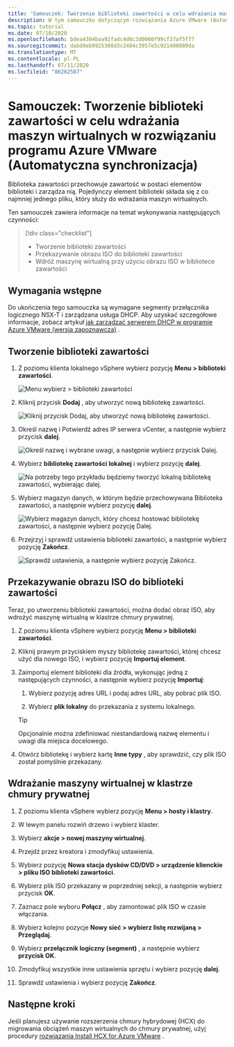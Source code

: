 ```yaml
---
title: 'Samouczek: Tworzenie biblioteki zawartości w celu wdrażania maszyn wirtualnych w rozwiązaniu programu Azure VMware (Automatyczna synchronizacja)'
description: W tym samouczku dotyczącym rozwiązania Azure VMware (Automatyczna synchronizacja) można utworzyć bibliotekę zawartości służącą do wdrażania maszyny wirtualnej w chmurze prywatnej o automatycznej synchronizacji.
ms.topic: tutorial
ms.date: 07/10/2020
ms.openlocfilehash: bdea4304baa92fadc4d6c3d0060f99cf37af5f77
ms.sourcegitcommit: dabd9eb9925308d3c2404c3957e5c921408089da
ms.translationtype: MT
ms.contentlocale: pl-PL
ms.lasthandoff: 07/11/2020
ms.locfileid: "86262507"
---
```

# <a name="tutorial-create-a-content-library-to-deploy-vms-in-azure-vmware-solution-avs"></a>Samouczek: Tworzenie biblioteki zawartości w celu wdrażania maszyn wirtualnych w rozwiązaniu programu Azure VMware (Automatyczna synchronizacja)

Biblioteka zawartości przechowuje zawartość w postaci elementów biblioteki i zarządza nią. Pojedynczy element biblioteki składa się z co najmniej jednego pliku, który służy do wdrażania maszyn wirtualnych. 
 
Ten samouczek zawiera informacje na temat wykonywania następujących czynności:
> [!div class="checklist"]
> * Tworzenie biblioteki zawartości
> * Przekazywanie obrazu ISO do biblioteki zawartości
> * Wdróż maszynę wirtualną przy użyciu obrazu ISO w bibliotece zawartości

## <a name="prerequisites"></a>Wymagania wstępne

Do ukończenia tego samouczka są wymagane segmenty przełącznika logicznego NSX-T i zarządzana usługa DHCP.  Aby uzyskać szczegółowe informacje, zobacz artykuł [jak zarządzać serwerem DHCP w programie Azure VMware (wersja zapoznawcza)](manage-dhcp.md) .

## <a name="create-a-content-library"></a>Tworzenie biblioteki zawartości

1. Z poziomu klienta lokalnego vSphere wybierz pozycję **Menu > biblioteki zawartości**.

   ![Menu wybierz > biblioteki zawartości](./media/content-library/vsphere-menu-content-libraries.png)

1. Kliknij przycisk **Dodaj** , aby utworzyć nową bibliotekę zawartości.

   ![Kliknij przycisk Dodaj, aby utworzyć nową bibliotekę zawartości.](./media/content-library/create-new-content-library.png)

1. Określ nazwę i Potwierdź adres IP serwera vCenter, a następnie wybierz przycisk **dalej**.

   ![Określ nazwę i wybrane uwagi, a następnie wybierz przycisk Dalej.](./media/content-library/new-content-library-step1.png)

1. Wybierz **bibliotekę zawartości lokalnej** i wybierz pozycję **dalej**.

   ![Na potrzeby tego przykładu będziemy tworzyć lokalną bibliotekę zawartości, wybierając dalej.](./media/content-library/new-content-library-step2.png)

1. Wybierz magazyn danych, w którym będzie przechowywana Biblioteka zawartości, a następnie wybierz pozycję **dalej**.

   ![Wybierz magazyn danych, który chcesz hostować bibliotekę zawartości, a następnie wybierz pozycję Dalej.](./media/content-library/new-content-library-step3.png)

1. Przejrzyj i sprawdź ustawienia biblioteki zawartości, a następnie wybierz pozycję **Zakończ**.

   ![Sprawdź ustawienia, a następnie wybierz pozycję Zakończ.](./media/content-library/new-content-library-step4.png)

## <a name="upload-an-iso-image-to-the-content-library"></a>Przekazywanie obrazu ISO do biblioteki zawartości

Teraz, po utworzeniu biblioteki zawartości, można dodać obraz ISO, aby wdrożyć maszynę wirtualną w klastrze chmury prywatnej. 

1. Z poziomu klienta vSphere wybierz pozycję **Menu > biblioteki zawartości**.

1. Kliknij prawym przyciskiem myszy bibliotekę zawartości, której chcesz użyć dla nowego ISO, i wybierz pozycję **Importuj element**.

1. Zaimportuj element biblioteki dla źródła, wykonując jedną z następujących czynności, a następnie wybierz pozycję **Importuj**:
   1. Wybierz pozycję adres URL i podaj adres URL, aby pobrać plik ISO.

   1. Wybierz **plik lokalny** do przekazania z systemu lokalnego.

   > [!TIP]
   > Opcjonalnie można zdefiniować niestandardową nazwę elementu i uwagi dla miejsca docelowego.

1. Otwórz bibliotekę i wybierz kartę **Inne typy** , aby sprawdzić, czy plik ISO został pomyślnie przekazany.


## <a name="deploy-a-vm-to-a-private-cloud-cluster"></a>Wdrażanie maszyny wirtualnej w klastrze chmury prywatnej

1. Z poziomu klienta vSphere wybierz pozycję **Menu > hosty i klastry**.

1. W lewym panelu rozwiń drzewo i wybierz klaster.

1. Wybierz **akcje > nowej maszyny wirtualnej**.

1. Przejdź przez kreatora i zmodyfikuj ustawienia.

1. Wybierz pozycję **Nowa stacja dysków CD/DVD > urządzenie klienckie > pliku ISO biblioteki zawartości**.

1. Wybierz plik ISO przekazany w poprzedniej sekcji, a następnie wybierz przycisk **OK**.

1. Zaznacz pole wyboru **Połącz** , aby zamontować plik ISO w czasie włączania.

1. Wybierz kolejno pozycje **Nowy sieć > wybierz listę rozwijaną > Przeglądaj**.

1. Wybierz **przełącznik logiczny (segment)** , a następnie wybierz **przycisk OK**.

1. Zmodyfikuj wszystkie inne ustawienia sprzętu i wybierz pozycję **dalej**.

1. Sprawdź ustawienia i wybierz pozycję **Zakończ**.


## <a name="next-steps"></a>Następne kroki

Jeśli planujesz używanie rozszerzenia chmury hybrydowej (HCX) do migrowania obciążeń maszyn wirtualnych do chmury prywatnej, użyj procedury [rozwiązania Install HCX for Azure VMware](hybrid-cloud-extension-installation.md) .

<!-- LINKS - external-->

<!-- LINKS - internal -->